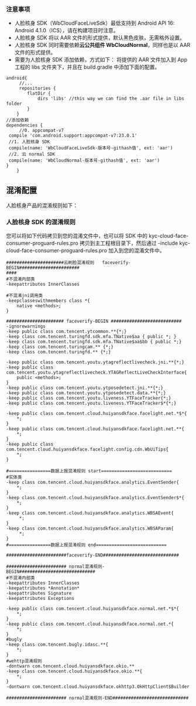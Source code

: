 ### 注意事项
- 人脸核身 SDK（WbCloudFaceLiveSdk）最低支持到 Android API 16: Android 4.1.0（ICS），请在构建项目时注意。
- 人脸核身 SDK 将以 AAR 文件的形式提供，默认黑色皮肤，无需格外设置。
- 人脸核身 SDK 同时需要依赖**云公共组件 WbCloudNormal**，同样也是以 AAR 文件的形式提供。
- 需要为人脸核身 SDK 添加依赖，方式如下：
将提供的 AAR 文件加入到 App 工程的 libs 文件夹下，并且在 build.gradle 中添加下面的配置。

```
android{
     //...
     repositories {
        flatDir {
            dirs 'libs' //this way we can find the .aar file in libs folder
        }
    }
//添加依赖
dependencies {
     //0. appcompat-v7
 compile 'com.android.support:appcompat-v7:23.0.1'
 //1. 人脸核身 SDK
 compile(name: 'WbCloudFaceLiveSdk-版本号-githash值', ext: 'aar')
 //2. 云 normal SDK
 compile(name: 'WbCloudNormal-版本号-githash值', ext: 'aar')
}
    }
```

## 混淆配置
人脸核身产品的混淆规则如下：
### 人脸核身 SDK 的混淆规则
您可以将如下代码拷贝到您的混淆文件中，也可以将 SDK 中的  kyc-cloud-face-consumer-proguard-rules.pro 拷贝到主工程根目录下，然后通过 -include kyc-cloud-face-consumer-proguard-rules.pro 加入到您的混淆文件中。

```
######################云刷脸混淆规则   faceverify-BEGIN#######################
####
#不混淆内部类
-keepattributes InnerClasses

#不混淆jni调用类
-keepclasseswithmembers class *{
    native <methods>;
}

###################### faceverify-BEGIN ###########################
-ignorewarnings
-keep public class com.tencent.ytcommon.**{*;}
-keep class com.tencent.turingfd.sdk.mfa.TNative$aa { public *; }
-keep class com.tencent.turingfd.sdk.mfa.TNative$aa$bb { public *;}
-keep class com.tencent.turingcam.** {*;}
-keep class com.tencent.turingfd.** {*;}

-keep public class com.tencent.youtu.ytagreflectlivecheck.jni.**{*;}
-keep public class com.tencent.youtu.ytagreflectlivecheck.YTAGReflectLiveCheckInterface{
    public <methods>;
}
-keep public class com.tencent.youtu.ytposedetect.jni.**{*;}
-keep public class com.tencent.youtu.ytposedetect.data.**{*;}
-keep public class com.tencent.youtu.liveness.YTFaceTracker{*;}
-keep public class com.tencent.youtu.liveness.YTFaceTracker$*{*;}

-keep public class com.tencent.cloud.huiyansdkface.facelight.net.*$*{
    *;
}
-keep public class com.tencent.cloud.huiyansdkface.facelight.net.**{
    *;
}
-keep public class com.tencent.cloud.huiyansdkface.facelight.config.cdn.WbUiTips{
    *;
}

#================数据上报混淆规则 start===========================
#实体类
-keep class com.tencent.cloud.huiyansdkface.analytics.EventSender{
    *;
}
-keep class com.tencent.cloud.huiyansdkface.analytics.EventSender$*{
    *;
}
-keep class com.tencent.cloud.huiyansdkface.analytics.WBSAEvent{
     *;
}
-keep class com.tencent.cloud.huiyansdkface.analytics.WBSAParam{
     *;
}
#================数据上报混淆规则 end===========================

#######################faceverify-END#############################

####################### normal混淆规则-BEGIN#############################
#不混淆内部类
-keepattributes InnerClasses
-keepattributes *Annotation*
-keepattributes Signature
-keepattributes Exceptions

-keep public class com.tencent.cloud.huiyansdkface.normal.net.*$*{
    *;
}
-keep public class com.tencent.cloud.huiyansdkface.normal.net.*{
    *;
}
#bugly
-keep class com.tencent.bugly.idasc.**{
    *;
}
#wehttp混淆规则
-dontwarn com.tencent.cloud.huiyansdkface.okio.**
-keep class com.tencent.cloud.huiyansdkface.okio.**{
    *;
}
-dontwarn com.tencent.cloud.huiyansdkface.okhttp3.OkHttpClient$Builder

####################### normal混淆规则-END#############################
```


